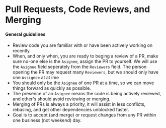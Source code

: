 # Pull Requests, Code Reviews, and Merging

#### General guidelines
- Review code you are familiar with or have been actively working on recently.
- When, and only when, you are ready to beging a review of a PR, make sure no-one else is the `Asignee`, assign the PR to yourself. We will use the `Asignee` field seperately from the `Reviewers` field.  The person opening the PR may request many `Reviewers`, but we should only have one `Assignee` at at ime
- You should only be the `Asignee` of one PR at a time, so we can move things forward as quickly as possible.
- The presence of an `Asignee` means the code is being actively reviewed, and other's should avoid reviewing or merging.
- Merging of PRs is always a priority, it will assist in less conflicts, rebasing, and get other dependencies unblocked faster.
- Goal is to accept (and merge) or request changes from any PR within one business (not weekend) day. 
